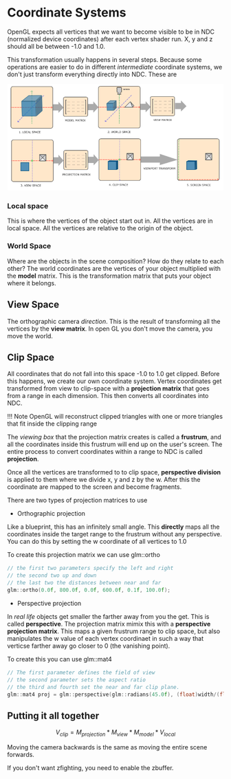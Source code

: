 # Coordinate Systems

OpenGL expects all vertices that we want to become visible to be in NDC (normalized device coordinates) after each vertex shader run. X, y and z should all be between -1.0 and 1.0. 

This transformation usually happens in several steps. Because some operations are easier to do in different *intermediate* coordinate systems, we don't just transform everything directly into NDC. These are

![coordinate_systems](../coordinate_systems.png)

### Local space

This is where the vertices of the object start out in. All the vertices are in local space. All the vertices are relative to the origin of the object. 

### World Space

Where are the objects in the scene composition? How do they relate to each other? The world coordinates are the vertices of your object multiplied with the **model** matrix. This is the transformation matrix that puts your object where it belongs. 

## View Space

The orthographic camera *direction*. This is the result of transforming all the vertices by the **view matrix**. In open GL you don't move the camera, you move the world. 

## Clip Space

All coordinates that do not fall into this space -1.0 to 1.0 get clipped. Before this happens, we create our own coordinate system. Vertex coordinates get transformed from view to clip-space with a **projection matrix** that goes from a range in each dimension. This then converts all coordinates into NDC. 

!!! Note
    OpenGL will reconstruct clipped triangles with one or more triangles that fit inside the clipping range

The *viewing box* that the projection matrix creates is called a **frustrum**, and all the coordinates inside this frustrum will end up on the user's screen. The entire process to convert coordinates within a range to NDC is called **projection**. 

Once all the vertices are transformed to to clip space, **perspective division** is applied to them where we divide x, y and z by the w. After this the coordinate are mapped to the screen and become fragments. 

There are two types of projection matrices to use

* Orthographic projection

Like a blueprint, this has an infinitely small angle. This **directly** maps all the coordinates inside the target range to the frustrum without any perspective. You can do this by setting the w coordinate of all vertices to 1.0

To create this projection matrix we can use glm::ortho

```cpp
// the first two parameters specify the left and right
// the second two up and down 
// the last two the distances between near and far
glm::ortho(0.0f, 800.0f, 0.0f, 600.0f, 0.1f, 100.0f);
```

* Perspective projection

In *real life* objects get smaller the farther away from you the get. This is called **perspective**. The projection matrix mimix this with a **perspective projection matrix**. This maps a given frustrum range to clip space, but also manipulates the w value of each vertex coordinaet in such a way that verticse farther away go closer to 0 (the vanishing point). 

To create this you can use glm::mat4

```cpp
// The first parameter defines the field of view
// the second parameter sets the aspect ratio
// the third and fourth set the near and far clip plane. 
glm::mat4 proj = glm::perspective(glm::radians(45.0f), (float)width/(float)height, 0.1f, 100.0f);
```

## Putting it all together


$$
V_{ clip  }= M_{ projection  }* M_{ view  }* M_{ model  }* V_{local}
$$

Moving the camera backwards is the same as moving the entire scene forwards. 


If you don't want zfighting, you need to enable the zbuffer.



